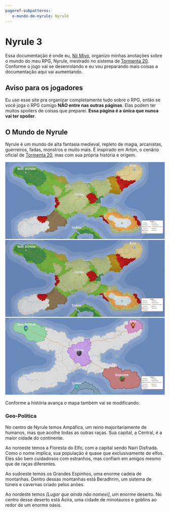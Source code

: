 ```yaml
---
pageref-subpatterns:
   o-mundo-de-nyrule: Nyrule
---
```

# Nyrule 3

Essa documentação é onde eu, [Nii Miyo](https://github.com/NiiMiyo), organizo minhas anotações sobre o mundo do meu RPG, Nyrule, mestrado no sistema de [Tormenta 20](https://site.jamboeditora.com.br/tormenta20/). Conforme o jogo vai se desenrolando e eu vou preparando mais coisas a documentação aqui vai aumentando.

## **Aviso para os jogadores**

Eu uso esse site pra organizar completamente tudo sobre o RPG, então se você joga o RPG comigo **NÃO entre nas outras páginas**. Elas podem ter muitos spoilers de coisas que preparei. **Essa página é a única que nunca vai ter spoiler**.

## O Mundo de Nyrule

Nyrule é um mundo de alta fantasia medieval, repleto de magia, arcanistas, guerreiros, fadas, monstros e muito mais. É inspirado em Arton, o cenário oficial de [Tormenta 20](https://site.jamboeditora.com.br/tormenta20/), mas com sua própria história e origem.

![Mapa geográfico](assets/images/nyrule_map-geo.png)
![Grid para viagem. Cada célula do grid são 4h de caminhada](assets/images/nyrule_map-grid.png)
![Mapa político](assets/images/nyrule_map-politic.png)

Conforme a história avança o mapa também vai se modificando.

### Geo-Política

No centro de Nyrule temos Ampáfica, um reino majoritariamente de humanos, mas que acolhe todas as outras raças. Sua capital, a Central, é a maior cidade do continente.

Ao noroeste temos a Floresta do Elfo, com a capital sendo Nairi Disfrada. Como o nome implica, sua população é quase que exclusivamente de elfos. Eles são bem cuidadosos com estranhos, mas confiam em amigos mesmo que de raças diferentes.

Ao sudoeste temos os Grandes Espinhos, uma enorme cadeia de montanhas. Dentro dessas montanhas está Beradhrim, um sistema de túneis e cavernas criado pelos anões.

Ao nordeste temos _[Lugar que ainda não nomeei]_, um enorme deserto. No centro desse deserto está Ácira, uma cidade de minotauros e goblins ao redor de um enorme oásis.
